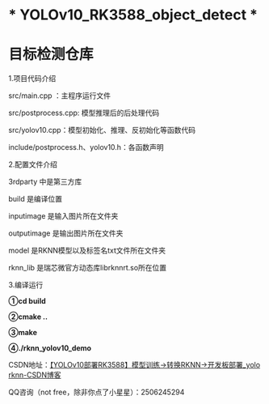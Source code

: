 # * YOLOv10_RK3588_object_detect *

# **目标检测仓库**

1.项目代码介绍

src/main.cpp ：主程序运行文件

src/postprocess.cpp: 模型推理后的后处理代码

src/yolov10.cpp：模型初始化、推理、反初始化等函数代码

include/postprocess.h、yolov10.h：各函数声明

2.配置文件介绍

3rdparty 中是第三方库

build 是编译位置

inputimage 是输入图片所在文件夹

outputimage 是输出图片所在文件夹

model 是RKNN模型以及标签名txt文件所在文件夹

rknn_lib 是瑞芯微官方动态库librknnrt.so所在位置

3.编译运行

**①cd build**

**②cmake ..**

**③make**

**④./rknn_yolov10_demo**





CSDN地址：[【YOLOv10部署RK3588】模型训练→转换RKNN→开发板部署_yolo rknn-CSDN博客](https://blog.csdn.net/A_l_b_ert/article/details/143692979?spm=1001.2014.3001.5501)

QQ咨询（not free，除非你点了小星星）：2506245294
